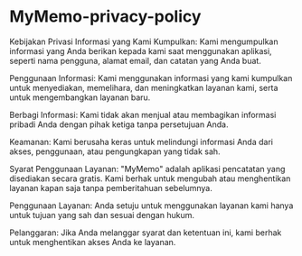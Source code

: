 # MyMemo-privacy-policy

Kebijakan Privasi
Informasi yang Kami Kumpulkan: Kami mengumpulkan informasi yang Anda berikan kepada kami saat menggunakan aplikasi, seperti nama pengguna, alamat email, dan catatan yang Anda buat.

Penggunaan Informasi: Kami menggunakan informasi yang kami kumpulkan untuk menyediakan, memelihara, dan meningkatkan layanan kami, serta untuk mengembangkan layanan baru.

Berbagi Informasi: Kami tidak akan menjual atau membagikan informasi pribadi Anda dengan pihak ketiga tanpa persetujuan Anda.

Keamanan: Kami berusaha keras untuk melindungi informasi Anda dari akses, penggunaan, atau pengungkapan yang tidak sah.

Syarat Penggunaan
Layanan: "MyMemo" adalah aplikasi pencatatan yang disediakan secara gratis. Kami berhak untuk mengubah atau menghentikan layanan kapan saja tanpa pemberitahuan sebelumnya.

Penggunaan Layanan: Anda setuju untuk menggunakan layanan kami hanya untuk tujuan yang sah dan sesuai dengan hukum.

Pelanggaran: Jika Anda melanggar syarat dan ketentuan ini, kami berhak untuk menghentikan akses Anda ke layanan.
